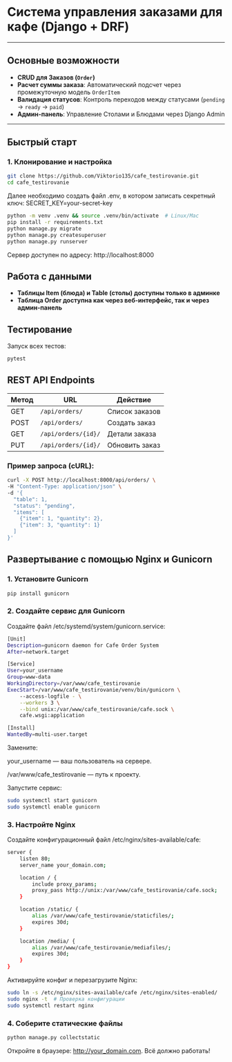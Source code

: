 # Система управления заказами для кафе (Django + DRF)
---

## Основные возможности
- **CRUD для Заказов (`Order`)**
- **Расчет суммы заказа**: Автоматический подсчет через промежуточную модель `OrderItem`
- **Валидация статусов**: Контроль переходов между статусами (`pending` → `ready` → `paid`)
- **Админ-панель**: Управление Столами и Блюдами через Django Admin

---

## Быстрый старт

### 1. Клонирование и настройка
```bash
git clone https://github.com/Viktorio135/cafe_testirovanie.git
cd cafe_testirovanie
```
Далее необходимо создать файл .env, в котором записать секретный ключ: SECRET_KEY=your-secret-key
```bash
python -m venv .venv && source .venv/bin/activate  # Linux/Mac
pip install -r requirements.txt
python manage.py migrate
python manage.py createsuperuser
python manage.py runserver
```
Сервер доступен по адресу: http://localhost:8000

## Работа с данными
- **Таблицы Item (блюда) и Table (столы) доступны только в админке**
- **Таблица Order доступна как через веб-интерфейс, так и через админ-панель**

## Тестирование
Запуск всех тестов:
```bash
pytest
```
## REST API Endpoints

| Метод  | URL                  | Действие             |
|--------|----------------------|----------------------|
| GET    | `/api/orders/`       | Список заказов       |
| POST   | `/api/orders/`       | Создать заказ        |
| GET    | `/api/orders/{id}/`  | Детали заказа        |
| PUT    | `/api/orders/{id}/`  | Обновить заказ       |

### Пример запроса (cURL): 
```bash
curl -X POST http://localhost:8000/api/orders/ \
-H "Content-Type: application/json" \
-d '{
  "table": 1,
  "status": "pending",
  "items": [
    {"item": 1, "quantity": 2},
    {"item": 3, "quantity": 1}
  ]
}'
```

## Развертывание с помощью Nginx и Gunicorn
### 1. Установите Gunicorn
```bash
pip install gunicorn
```
### 2. Создайте сервис для Gunicorn
Создайте файл /etc/systemd/system/gunicorn.service:
```bash
[Unit]
Description=gunicorn daemon for Cafe Order System
After=network.target

[Service]
User=your_username
Group=www-data
WorkingDirectory=/var/www/cafe_testirovanie
ExecStart=/var/www/cafe_testirovanie/venv/bin/gunicorn \
    --access-logfile - \
    --workers 3 \
    --bind unix:/var/www/cafe_testirovanie/cafe.sock \
    cafe.wsgi:application

[Install]
WantedBy=multi-user.target
```

Замените:

your_username — ваш пользователь на сервере.

/var/www/cafe_testirovanie — путь к проекту.

Запустите сервис:
```bash
sudo systemctl start gunicorn
sudo systemctl enable gunicorn
```

### 3. Настройте Nginx
Создайте конфигурационный файл /etc/nginx/sites-available/cafe:
```bash
server {
    listen 80;
    server_name your_domain.com;

    location / {
        include proxy_params;
        proxy_pass http://unix:/var/www/cafe_testirovanie/cafe.sock;
    }

    location /static/ {
        alias /var/www/cafe_testirovanie/staticfiles/;
        expires 30d;
    }

    location /media/ {
        alias /var/www/cafe_testirovanie/mediafiles/;
        expires 30d;
    }
}
```
Активируйте конфиг и перезагрузите Nginx:

```bash
sudo ln -s /etc/nginx/sites-available/cafe /etc/nginx/sites-enabled/
sudo nginx -t  # Проверка конфигурации
sudo systemctl restart nginx
```
### 4. Соберите статические файлы
```bash
python manage.py collectstatic
```

Откройте в браузере: http://your_domain.com. Всё должно работать!




